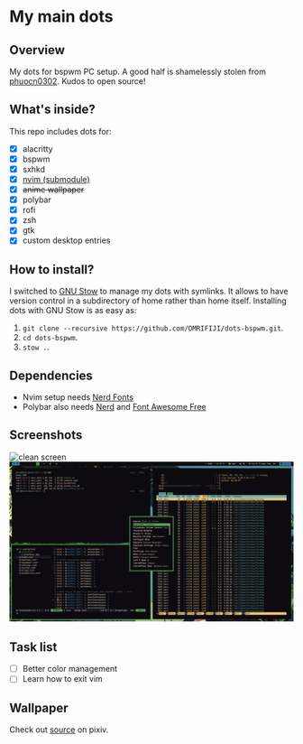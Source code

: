 # My main dots

## Overview
My dots for bspwm PC setup. A good half is shamelessly stolen from [phuocn0302](https://github.com/phuocn0302/dotfiles). Kudos to open source!

## What's inside?
This repo includes dots for:
- [x] alacritty
- [x] bspwm
- [x] sxhkd
- [x] [nvim (submodule)](https://github.com/OMRIFIJI/nvim-cfg)
- [x] ~~anime wallpaper~~
- [x] polybar
- [x] rofi
- [x] zsh
- [x] gtk
- [x] custom desktop entries

## How to install?
I switched to [GNU Stow](https://www.gnu.org/software/stow/stow.html)
to manage my dots with symlinks. It allows to have version control in a subdirectory of home rather than home itself.
Installing dots with GNU Stow is as easy as:
1. `git clone --recursive https://github.com/OMRIFIJI/dots-bspwm.git`.
2. `cd dots-bspwm`.
3. `stow .`.

## Dependencies
- Nvim setup needs [Nerd Fonts](https://www.nerdfonts.com)
- Polybar also needs [Nerd](https://www.nerdfonts.com) and [Font Awesome Free](https://fontawesome.com)

## Screenshots
![clean screen](Pictures/screen0.png)
![several windows](Pictures/screen1.png)

## Task list
- [ ] Better color management
- [ ] Learn how to exit vim

## Wallpaper
Check out [source](https://www.pixiv.net/en/artworks/59810770) on pixiv.
